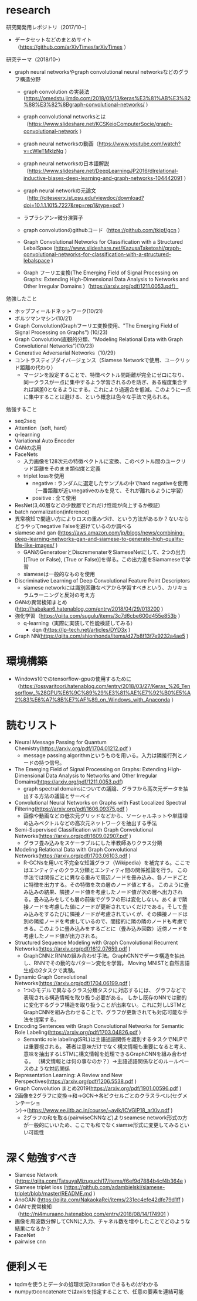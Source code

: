 
# research
研究開発用レポジトリ（2017/10~）
  - データセットなどのまとめサイト（https://github.com/arXivTimes/arXivTimes ）

研究テーマ（2018/10-）
  - graph neural networksやgraph convolutional neural networksなどのグラフ構造分野
    - graph convolution の実装法(https://omedstu.jimdo.com/2018/05/13/keras%E3%81%AB%E3%82%88%E3%82%8Bgraph-convolutional-networks/ )
    - graph convolutional networksとは（https://www.slideshare.net/KCSKeioComputerSocie/graph-convolutional-network ）
    - graoh neural networksの動画（https://www.youtube.com/watch?v=cWIeTMklzNg ）
    - graph neural networksの日本語解説（https://www.slideshare.net/DeepLearningJP2016/dlrelational-inductive-biases-deep-learning-and-graph-networks-104442091 ）
    - graph neural networkの元論文（http://citeseerx.ist.psu.edu/viewdoc/download?doi=10.1.1.1015.7227&rep=rep1&type=pdf ）
    - ラプラシアン=微分演算子
    
    - graph convolutionのgithubコード（https://github.com/tkipf/gcn ）
    - Graph Convolutional Networks for Classification with a Structured LebalSpace (https://www.slideshare.net/KazusaTaketoshi/graph-convolutional-networks-for-classification-with-a-structured-lebalspace )
    - Graph フーリエ変換(The Emerging Field of Signal Processing on Graphs: Extending High-Dimensional Data Analysis to Networks and Other Irregular Domains )（https://arxiv.org/pdf/1211.0053.pdf）
    
勉強したこと
  - ホップフィールドネットワーク(10/21)
  - ボルツマンマシン(10/21)
  - Graph Convolution(Graphフーリエ変換使用、"The Emerging Field of Signal Processing on Graphs") (10/23) 
  - Graph Convolution(直観的分類、“Modeling Relational Data with Graph Convolutional Networks”)(10/23)
  - Generative Adversarial Networks（10/29）
  - コントラスティブダイバージェンス（Siamese Networkで使用、ユークリッド距離の代わり）
    - マージンを設定することで、特徴ベクトル間距離が完全にゼロになり、同一クラスが一点に集中するよう学習されるのを防ぎ、ある程度集合すれば誤差0となるようにする。これにより過適合を低減。このように一点に集中することは避ける、という概念は色々な手法で見られる。

勉強すること
  - seq2seq
  - Attention（soft, hard）
  - q-learning
  - Variational Auto Encoder
  - GANの応用
  - FaceNets
    - 入力画像を128次元の特徴ベクトルに変換、このベクトル間のユークリッド距離をそのまま類似度と定義
    - triplet lossを使用
      - negative : ランダムに選定したサンプルの中でhard negativeを使用（一番距離が近いnegativeのみを見て、それが離れるように学習）
      - positive : 全て使用
  - ResNet(3,40層などの少数層でどれだけ性能が向上するか検証)
  - batch normalization(inference)
  - 異常検知で間違い方によりロスの重みづけ、という方法があるか？ないならどうやってnegative Falseを避けているのか調べる
  - siamese and gan (https://aws.amazon.com/jp/blogs/news/combining-deep-learning-networks-gan-and-siamese-to-generate-high-quality-life-like-images/ )
    - GANのGeneratoerとDiscremenaterをSiameseNetにして、2つの出力[(True or False), (True or False)]を得る。この出力差をSiamameseで学習
    - siameseは一般的なものを使用
  - Discriminative Learning of Deep Convolutional Feature Point Descriptors
    - siamese networkには識別困難なペアから学習すべきという、カリキュラムラーニングと反対の考え方
  - GANの異常検知まとめ(http://habakan6.hatenablog.com/entry/2018/04/29/013200 )
  - 強化学習（https://qiita.com/sugulu/items/3c7d6cbe600d455e853b ）
    - q-learning（実際に実装して性能検証してみる）
      - dqn (https://lp-tech.net/articles/DYD3x )
  - Graph NN(https://qiita.com/shionhonda/items/d27b8f13f7e9232a4ae5 )
# 環境構築
  - Windows10でのtensorflow-gpuの使用するために（https://ossyaritoori.hatenablog.com/entry/2018/03/27/Keras_%26_Tensorflow_%28GPU%E6%9C%89%29%E3%81%AE%E7%92%B0%E5%A2%83%E6%A7%8B%E7%AF%89_on_Windows_with_Anaconda ）  
# 読むリスト
  - Neural Message Passing for Quantum Chemistry(https://arxiv.org/pdf/1704.01212.pdf )
    - message passing algorithmというものを用いる。入力は隣接行列とノードの持つ信号。
  - The Emerging Field of Signal Processing on Graphs: Extending High-Dimensional Data Analysis to Networks and Other Irregular Domains(https://arxiv.org/pdf/1211.0053.pdf)
    - graph spectral domainsについての議論、グラフから高次元データを抽出する方法の議論とサーベイ
  - Convolutional Neural Networks on Graphs with Fast Localized Spectral Filtering(https://arxiv.org/pdf/1606.09375.pdf )
    - 画像や動画などの低次元グリッドなどから、ソーシャルネットや単語埋め込みベクトルなどの高次元ネットワークを抽出する手法
  - Semi-Supervised Classification with Graph Convolutional Networks(https://arxiv.org/pdf/1609.02907.pdf )
    - グラフ畳み込みをスケーラブルにした半教師ありクラス分類
  - Modeling Relational Data with Graph Convolutional Networks(https://arxiv.org/pdf/1703.06103.pdf )
    - R-GCNsを用いて不完全な知識グラフ（Wikipedia）を補完する。ここではエンティティのクラス分類とエンティティ間の関係推論を行う。
    この手法では関係ごとに異なる重みで周辺ノードを畳み込み、各ノードごとに特徴を出力する。その特徴を次の層のノード値とする。
    このように畳み込みの結果、隣接ノード値を考慮したノード値が次の層へ出力される。畳み込みをしても層の前後でグラフの形は変化しない。あくまで隣接ノードを考慮した値にノードが更新されていくだけである。そして畳み込みをするたびに隣接ノードが考慮されていくが、その隣接ノードは別の隣接ノードを考慮しているので、間接的に隣の隣のノードも考慮できる。このように畳み込みをするごとに（畳み込み回数）近傍ノードを考慮したノード値が出力される。
  - Structured Sequence Modeling with Graph Convolutional Recurrent Networks(https://arxiv.org/pdf/1612.07659.pdf )
    - GraphCNNとRNNの組み合わせ手法。GraphCNNでデータ構造を抽出し、RNNでその動的なパターン変化を学習。
    Moving MNISTと自然言語生成の2タスクで実験。
  - Dynamic Graph Convolutional Networks(https://arxiv.org/pdf/1704.06199.pdf )
    - 1つのモデルで異なるクラス分類タスクに対応するには、
    グラフなどで表現される構造情報を取り扱う必要がある。
    しかし既存のNNでは動的に変化するグラフ構造を取り扱うことが出来ない。これに対しLSTMとGraphCNNを組み合わせることで、グラフが更新されても対応可能な手法を提案する。
  - Encoding Sentences with Graph Convolutional Networks for Semantic Role Labeling(https://arxiv.org/pdf/1703.04826.pdf )
    - Semantic role labeling(SRL)は主語述語関係を識別するタスクでNLPでは重要視される。
    著者は意味だけでなく構文情報も重要になると考え、意味を抽出するLSTMに構文情報を処理できるGraphCNNを組み合わせる。
    （構文情報とは何の事なのか？）→主語述語関係などのルールベースのような対応関係
  - Representation Learning: A Review and New Perspectives(https://arxiv.org/pdf/1206.5538.pdf )    
  - Graph Convolution まとめ2019(https://arxiv.org/pdf/1901.00596.pdf )
  - 2画像を2グラフに変換→和→GCN→各ピクセルごとのクラスラベル(セグメンテーション)→(https://www.ee.iitb.ac.in/course/~avik/ICVGIP18_arXiv.pdf )
      - 2グラフの和を取る(pairwiseCNNなど)よりseamese network形式の方が一般的にいいため、ここでも和でなくsiamse形式に変更してみるといい可能性
      
# 深く勉強すべき
- Siamese Network (https://qiita.com/TatsuyaMizuguchi17/items/f6ef9d7884b4cf4b364e )
- Siamese triplet loss (https://github.com/adambielski/siamese-triplet/blob/master/README.md )
- AnoGAN (https://qiita.com/NakaokaRei/items/231ec4efe42dfe79d1ff )
- GANで異常検知（http://ni4muraano.hatenablog.com/entry/2018/08/14/174901 ）
- 画像を周波数分解してCNNに入力、チャネル数を増やしたことでどのような結果になるか？
- FaceNet
- pairwise cnn
# 便利メモ
  - tqdmを使うとデータの処理状況(itarationできるもの)がわかる
  - numpyのconcatenateではaxisを指定することで、任意の要素を連結可能
